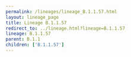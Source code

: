```yaml
---
permalink: /lineages/lineage_B.1.1.57.html
layout: lineage_page
title: Lineage B.1.1.57
redirect_to: ../lineage.html?lineage=B.1.1.57
lineage: B.1.1.57
parent: B.1.1
children: ['B.1.1.57']
---
```

